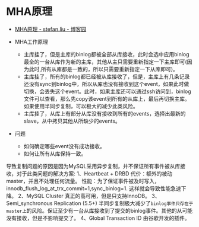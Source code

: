 
# MHA原理

* [MHA原理 - stefan.liu - 博客园 ](http://www.cnblogs.com/stefan-liu/p/5446263.html)

* MHA工作原理
  * 主库挂了，但是主库的binlog都被全部从库接收，此时会选中应用binlog最全的一台从库作为新的主库，其他从主只需要重新指定一下主库即可(因为此时,所有从库都是一致的，所以只需要重新指定一下从库即可)。
  * 主库挂了，所有的binlog都已经被从库接收了，但是，主库上有几条记录还没有sync到binlog中，所以从库也没有接收到这个event，如果此时做切换，会丢失这个event。此时，如果主库还可以通过ssh访问到，binlog文件可以查看，那么先copy该event到所有的从库上，最后再切换主库。如果使用半同步复制，可以极大的减少此类风险。
  * 主库挂了，从库上有部分从库没有接收到所有的events，选择出最新的slave，从中拷贝其他从所缺少的events。
* 问题
  * 如何确定哪些event没有成功接收。
  * 如何让所有从库保持一致。

导致复制问题的原因是因为MySQL采用异步复制，并不保证所有事件被从库接收，对于此类问题的解决方案:
1、Heartbeat + DRBD
  代价：额外的被动master，并且不处理任何流量。
  性能：为了保证事件被及时写入，innodb_flush_log_at_trx_commit=1,sync_binlog=1. 这样就会导致性能急速下降。
2、MySQL Cluster
  真正的高可用，但是只支持InnoDB。
3、Semi_synchronous Replication (5.5+)
  半同步复制极大减少了`binlog事件只存在于master上`的风险。保证至少有一台从库接收到了提交的binlog事件。其他的从可能没有接收，但是不影响提交了。
4、Global Transaction ID
由谷歌开发的插件。